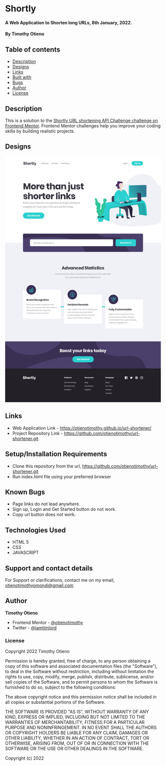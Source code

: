 # Shortly

#### A Web Application to Shorten long URLs, 8th January, 2022.

#### By **Timothy Otieno**

## Table of contents
- [Description](#description)
- [Designs](#designs)
- [Links](#links)
- [Built with](#technologies-used)
- [Bugs](#known-bugs)
- [Author](#author)
- [License](#license)

## Description
This is a solution to the [Shortly URL shortening API Challenge challenge on Frontend Mentor](https://www.frontendmentor.io/challenges/url-shortening-api-landing-page-2ce3ob-G). Frontend Mentor challenges help you improve your coding skills by building realistic projects. 

## Designs
![Shortly Desktop Designs](./assets/design/desktop-design.jpg)

## Links
- Web Application Link - <https://otienotimothy.github.io/url-shortener/> 
- Project Repository Link - <https://github.com/otienotimothy/url-shortener.git>

## Setup/Installation Requirements
* Clone this repository from the url, <https://github.com/otienotimothy/url-shortener.git>
* Run index.html file using your preferred browser

## Known Bugs
- Page links do not lead anywhere.
- Sign up, Login and Get Started button do not work.
- Copy url button does not work.

## Technologies Used
- HTML 5
- CSS 
- JAVASCRIPT

## Support and contact details
For Support or clarifications, contact me on my email, <otienotimothyomondi@gmail.com>

## Author
**Timothy Otieno**
- Frontend Mentor - [@otienotimothy](https://www.frontendmentor.io/profile/otienotimothy)
- Twitter - [@iamtimlord](https://twitter.com/iamtimlord)

### License
Copyright 2022 Timothy Otieno

Permission is hereby granted, free of charge, to any person obtaining a copy of this software and associated documentation files (the "Software"), to deal in the Software without restriction, including without limitation the rights to use, copy, modify, merge, publish, distribute, sublicense, and/or sell copies of the Software, and to permit persons to whom the Software is furnished to do so, subject to the following conditions:

The above copyright notice and this permission notice shall be included in all copies or substantial portions of the Software.

THE SOFTWARE IS PROVIDED "AS IS", WITHOUT WARRANTY OF ANY KIND, EXPRESS OR IMPLIED, INCLUDING BUT NOT LIMITED TO THE WARRANTIES OF MERCHANTABILITY, FITNESS FOR A PARTICULAR PURPOSE AND NONINFRINGEMENT. IN NO EVENT SHALL THE AUTHORS OR COPYRIGHT HOLDERS BE LIABLE FOR ANY CLAIM, DAMAGES OR OTHER LIABILITY, WHETHER IN AN ACTION OF CONTRACT, TORT OR OTHERWISE, ARISING FROM, OUT OF OR IN CONNECTION WITH THE SOFTWARE OR THE USE OR OTHER DEALINGS IN THE SOFTWARE.

Copyright (c) 2022 